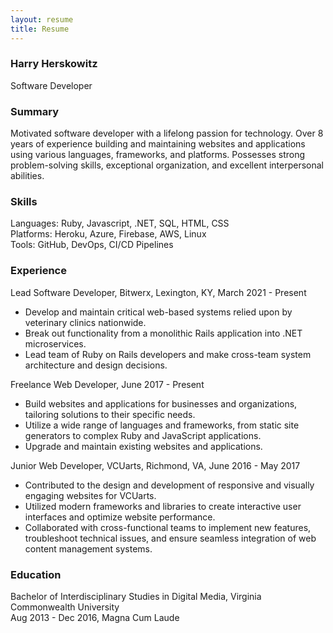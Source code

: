 ```yaml
---
layout: resume
title: Resume
---
```


### Harry Herskowitz

Software Developer

### Summary
Motivated software developer with a lifelong passion for technology. Over 8 years of experience building and maintaining websites and applications using various languages, frameworks, and platforms. Possesses strong problem-solving skills, exceptional organization, and excellent interpersonal abilities.

### Skills 
Languages: Ruby, Javascript, .NET, SQL, HTML, CSS  
Platforms: Heroku, Azure, Firebase, AWS, Linux  
Tools: GitHub, DevOps, CI/CD Pipelines

### Experience 
Lead Software Developer, Bitwerx, Lexington, KY, March 2021 - Present
- Develop and maintain critical web-based systems relied upon by veterinary clinics nationwide.
- Break out functionality from a monolithic Rails application into .NET microservices.
- Lead team of Ruby on Rails developers and make cross-team system architecture and design decisions.

Freelance Web Developer, June 2017 - Present
- Build websites and applications for businesses and organizations, tailoring solutions to their specific needs.
- Utilize a wide range of languages and frameworks, from static site generators to complex Ruby and JavaScript applications.
- Upgrade and maintain existing websites and applications.

Junior Web Developer, VCUarts, Richmond, VA, June 2016 - May 2017
- Contributed to the design and development of responsive and visually engaging websites for VCUarts.
- Utilized modern frameworks and libraries to create interactive user interfaces and optimize website performance.
- Collaborated with cross-functional teams to implement new features, troubleshoot technical issues, and ensure seamless integration of web content management systems.

### Education
Bachelor of Interdisciplinary Studies in Digital Media, Virginia Commonwealth University  
Aug 2013 - Dec 2016, Magna Cum Laude
